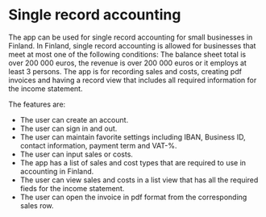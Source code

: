 # Single record accounting
The app can be used for single record accounting for small businesses in Finland. In Finland, single record accounting is allowed for businesses that meet at most one of the following conditions: The balance sheet total is over 200 000 euros, the revenue is over 200 000 euros or it employs at least 3 persons. The app is for recording sales and costs, creating pdf invoices and having a record view that includes all required information for the income statement.

The features are:
* The user can create an account.
* The user can sign in and out.
* The user can maintain favorite settings including IBAN, Business ID, contact information, payment term and VAT-%.
* The user can input sales or costs.
* The app has a list of sales and cost types that are required to use in accounting in Finland.
* The user can view sales and costs in a list view that has all the required fieds for the income statement.
* The user can open the invoice in pdf format from the corresponding sales row.
